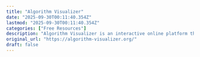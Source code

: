 ```yaml
---
title: "Algorithm Visualizer"
date: "2025-09-30T00:11:40.354Z"
lastmod: "2025-09-30T00:11:40.354Z"
categories: ["Free Resources"]
description: "Algorithm Visualizer is an interactive online platform that visualizes algorithms from code."
original_url: "https://algorithm-visualizer.org/"
draft: false
---
```

